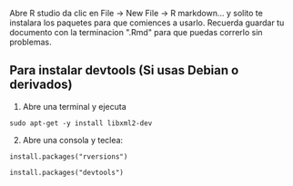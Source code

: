 Abre R studio da clic en File -> New File -> R markdown... y solito te instalara los paquetes para que comiences a usarlo.  Recuerda guardar tu documento con la terminacion ".Rmd" para que puedas correrlo sin problemas.

## Para instalar devtools (Si usas Debian o derivados)
1. Abre una terminal y ejecuta 
```
sudo apt-get -y install libxml2-dev
```

2.  Abre una consola y teclea:
```
install.packages("rversions")
```
```
install.packages("devtools")
```























